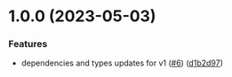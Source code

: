 # 1.0.0 (2023-05-03)


### Features

* dependencies and types updates for v1 ([#6](https://github.com/adrienrn/loopback-supertokens/issues/6)) ([d1b2d97](https://github.com/adrienrn/loopback-supertokens/commit/d1b2d979ed872199becfdfa0d475eaed0f4a2bf8))
